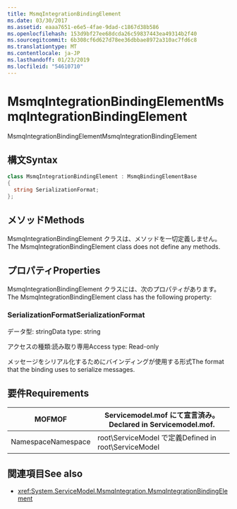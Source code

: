 ```yaml
---
title: MsmqIntegrationBindingElement
ms.date: 03/30/2017
ms.assetid: eaaa7651-e6e5-4fae-9dad-c1867d38b586
ms.openlocfilehash: 153d9bf27ee68dcda26c59837443ea49314b2f40
ms.sourcegitcommit: 6b308cf6d627d78ee36dbbae8972a310ac7fd6c8
ms.translationtype: MT
ms.contentlocale: ja-JP
ms.lasthandoff: 01/23/2019
ms.locfileid: "54610710"
---
```

# <a name="msmqintegrationbindingelement"></a><span data-ttu-id="49a14-102">MsmqIntegrationBindingElement</span><span class="sxs-lookup"><span data-stu-id="49a14-102">MsmqIntegrationBindingElement</span></span>
<span data-ttu-id="49a14-103">MsmqIntegrationBindingElement</span><span class="sxs-lookup"><span data-stu-id="49a14-103">MsmqIntegrationBindingElement</span></span>  
  
## <a name="syntax"></a><span data-ttu-id="49a14-104">構文</span><span class="sxs-lookup"><span data-stu-id="49a14-104">Syntax</span></span>  
  
```csharp  
class MsmqIntegrationBindingElement : MsmqBindingElementBase  
{  
  string SerializationFormat;  
};  
```  
  
## <a name="methods"></a><span data-ttu-id="49a14-105">メソッド</span><span class="sxs-lookup"><span data-stu-id="49a14-105">Methods</span></span>  
 <span data-ttu-id="49a14-106">MsmqIntegrationBindingElement クラスは、メソッドを一切定義しません。</span><span class="sxs-lookup"><span data-stu-id="49a14-106">The MsmqIntegrationBindingElement class does not define any methods.</span></span>  
  
## <a name="properties"></a><span data-ttu-id="49a14-107">プロパティ</span><span class="sxs-lookup"><span data-stu-id="49a14-107">Properties</span></span>  
 <span data-ttu-id="49a14-108">MsmqIntegrationBindingElement クラスには、次のプロパティがあります。</span><span class="sxs-lookup"><span data-stu-id="49a14-108">The MsmqIntegrationBindingElement class has the following property:</span></span>  
  
### <a name="serializationformat"></a><span data-ttu-id="49a14-109">SerializationFormat</span><span class="sxs-lookup"><span data-stu-id="49a14-109">SerializationFormat</span></span>  
 <span data-ttu-id="49a14-110">データ型: string</span><span class="sxs-lookup"><span data-stu-id="49a14-110">Data type: string</span></span>  
  
 <span data-ttu-id="49a14-111">アクセスの種類:読み取り専用</span><span class="sxs-lookup"><span data-stu-id="49a14-111">Access type: Read-only</span></span>  
  
 <span data-ttu-id="49a14-112">メッセージをシリアル化するためにバインディングが使用する形式</span><span class="sxs-lookup"><span data-stu-id="49a14-112">The format that the binding uses to serialize messages.</span></span>  
  
## <a name="requirements"></a><span data-ttu-id="49a14-113">要件</span><span class="sxs-lookup"><span data-stu-id="49a14-113">Requirements</span></span>  
  
|<span data-ttu-id="49a14-114">MOF</span><span class="sxs-lookup"><span data-stu-id="49a14-114">MOF</span></span>|<span data-ttu-id="49a14-115">Servicemodel.mof にて宣言済み。</span><span class="sxs-lookup"><span data-stu-id="49a14-115">Declared in Servicemodel.mof.</span></span>|  
|---------|-----------------------------------|  
|<span data-ttu-id="49a14-116">Namespace</span><span class="sxs-lookup"><span data-stu-id="49a14-116">Namespace</span></span>|<span data-ttu-id="49a14-117">root\ServiceModel で定義</span><span class="sxs-lookup"><span data-stu-id="49a14-117">Defined in root\ServiceModel</span></span>|  
  
## <a name="see-also"></a><span data-ttu-id="49a14-118">関連項目</span><span class="sxs-lookup"><span data-stu-id="49a14-118">See also</span></span>
- <xref:System.ServiceModel.MsmqIntegration.MsmqIntegrationBindingElement>

